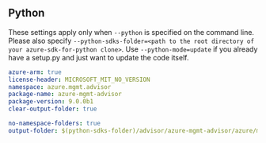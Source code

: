 ## Python

These settings apply only when `--python` is specified on the command line.
Please also specify `--python-sdks-folder=<path to the root directory of your azure-sdk-for-python clone>`.
Use `--python-mode=update` if you already have a setup.py and just want to update the code itself.

``` yaml $(python)
azure-arm: true
license-header: MICROSOFT_MIT_NO_VERSION
namespace: azure.mgmt.advisor
package-name: azure-mgmt-advisor
package-version: 9.0.0b1
clear-output-folder: true
```

``` yaml $(python)
no-namespace-folders: true
output-folder: $(python-sdks-folder)/advisor/azure-mgmt-advisor/azure/mgmt/advisor
```

